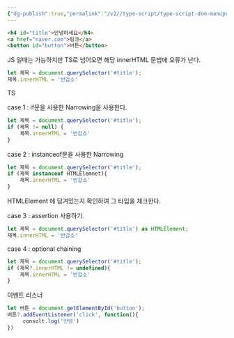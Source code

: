 ```yaml
---
{"dg-publish":true,"permalink":"/v2//type-script/type-script-dom-manupulation/","tags":["TypeScript"],"noteIcon":""}
---
```



```html
<h4 id="title">안녕하세요</h4>
<a href="naver.com">링크</a>
<button id="button">버튼</button>
```


JS 일때는 가능하지만 TS로 넘어오면 해당  innerHTML 문법에 오류가 난다.

```js
let 제목 = document.querySelector('#title');
제목.innerHTML = '반갑소'
```

TS

case 1 : if문을 사용한 Narrowing을 사용한다.

```ts
let 제목 = document.querySelector('#title');
if (제목 != null) {
	제목.innerHTML = '반갑소'
}
```

case 2 : instanceof문을 사용한 Narrowing

```ts
let 제목 = document.querySelector('#title');
if (제목 instanceof HTMLElemnet){
	제목.innerHTML = '반갑소'
}
```

HTMLElement 에 담겨있는지 확인하여 그 타입을 체크한다.

case 3 : assertion 사용하기.

```ts
let 제목 = document.querySelector('#title') as HTMLElement;
제목.innerHTML = '반갑소'
```

case 4 : optional chaining

```ts
let 제목 = document.querySelector('#title');
if (제목?.innerHTML != undefined){
	제목.innerHTML = '반갑소'
}
```



이벤트 리스너

```ts
let 버튼 = document.getElementById('button');
버튼?.addEventListener('click', function(){
	 consolt.log('안녕')
})
```

